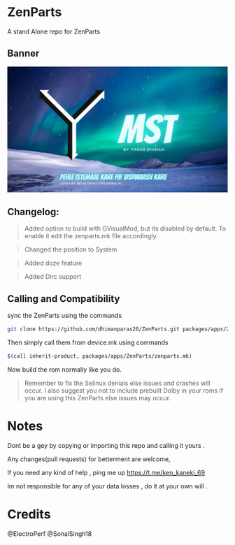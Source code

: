 # ZenParts
A stand Alone repo for ZenParts

## Banner
<p align="center">
<img src="https://github.com/dhimanparas20/buildbot-2.0/blob/main/mst.jpg" />

## Changelog:
> Added option to build with GVisualMod, but its disabled by default. To enable it edit the zenparts.mk file accordingly.

> Changed the position to System

> Added doze feature

> Added Dirc support

## Calling and Compatibility
sync the ZenParts using the commands 
```sh
git clone https://github.com/dhimanparas20/ZenParts.git packages/apps/ZenParts
```

Then simply call them from device.mk using commands
```sh
$(call inherit-product, packages/apps/ZenParts/zenparts.mk)
```

Now build the rom normally like you do.
>Remember to fix the Selinux denials else issues and crashes will occur.
>I also suggest you not to include prebuilt Dolby in your roms if you are using this ZenParts else issues may occur.

# Notes
Dont be a gey by copying or importing this repo and calling it yours .
  
Any changes(pull requests) for betterment are welcome,  

If you  need any kind of help , ping me up  https://t.me/ken_kaneki_69

Im not responsible for any of your data losses , do it at your own will .

# Credits
@ElectroPerf
@SonalSingh18
